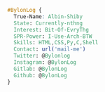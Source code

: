 
```css
#BylonLog { 
  True-Name: Albin-Shiby
  State: Currently-nthng
  Interest: Bit-Of-EvryThg
  SPR-Power: I-Use-Arch-BTW
  Skills: HTML,CSS,Py,C,Shell
  Contact: url('mail-me')
  Twitter: @Bylonlog
  Instagram: @BylonLog
  Gitlab: @BylonLog
  Github: @BylonLog
}
```


<!---
bylonlog/bylonlog is a ✨ special ✨ repository because its `README.md` (this file) appears on your GitHub profile.
You can click the Preview link to take a look at your changes.
--->
